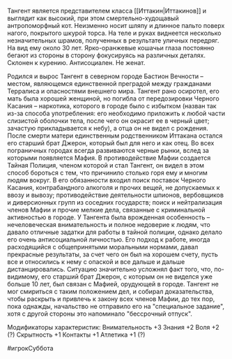 Тангент является представителем класса [[Иттакин|Иттакинов]] и выглядит как высокий, при этом смертельно-худощавый антропоморфный кот. Неизменно носит шляпу и длинное пальто поверх нагого, покрытого шкурой торса. На теле и руках виднеется несколько незначительных шрамов, полученных в результате уличных передряг. На вид ему около 30 лет. Ярко-оранжевые кошачьи глаза постоянно бегают из стороны в сторону фокусируясь на различных деталях. Склонен к курению. Антисоциален. Не женат.
 
Родился и вырос Тангент в северном городе Бастион Вечности – местом, являющемся единственной преградой между гражданами Терралиса и опасностями внешнего мира. Тангент рано осиротел, его мать была хорошей женщиной, но погибла от передозировки Черного Касания – наркотика, которого в городе было с избытком (назван так из-за способа употребления: его необходимо приложить к любой части слизистой оболочки тела, после чего он окрасит ее в черный цвет; зачастую прикладывается к небу), а отца он не видел с рождения.
После смерти матери единственным родственником Иттакана остался его старший брат Джерон, который был для него и как отец.
Во всех пограничных городах всегда развиваются черные рынки, вслед за которыми появляется Мафия. В противодействие Мафии создается Тайная Полиция, членом которой и стал Тангент, он видел в этом способ бороться с тем, что причинило столько горя ему и многим людям вокруг. В его обязанности входил поиск поставок Черного Касания, контрабандного алкоголя и прочих вещей, не допускаемых к ввозу и вывозу; противодействие деятельности шпионов, вербовщиков и диверсионных групп из соседних государств; поиск и нейтрализация членов Мафии и прочие мелкие дела, связанные с криминальной активностью в городе.
У Тангента была врожденная особенность – нечеловеческая внимательность и полное недоверие к людям, что давало отличные задатки для работы в тайной полиции, однако делало его очень антисоциальной личностью. Его подход к работе, иногда расходящийся с общепринятыми моральными нормами, давал прекрасные результаты, за счет чего он был на хорошем счету, пусть все и относились к нему с опаской и все дальше и дальше дистанцировались. Ситуацию значительно усложнял факт того, что, по-видимому, его старший брат Джерон, с которым он не виделся уже больше 10 лет, был связан с Мафией, орудующей в городе.
Тангент не мог смириться с таким положением дел, и собирал доказательства, чтобы раскрыть и привлечь к закону всех членов Мафии, до тех пор, пока однажды, начальство не отправило его на "специальное задание", хотя с другой стороны это напоминало "бессрочный отпуск".
 
Модификаторы характеристик:
Внимательность +3
Знания +2
Воля +2 (?)
Скрытность +1
Контакты +1
Атлетика +1 (?)


#игрокСуббота